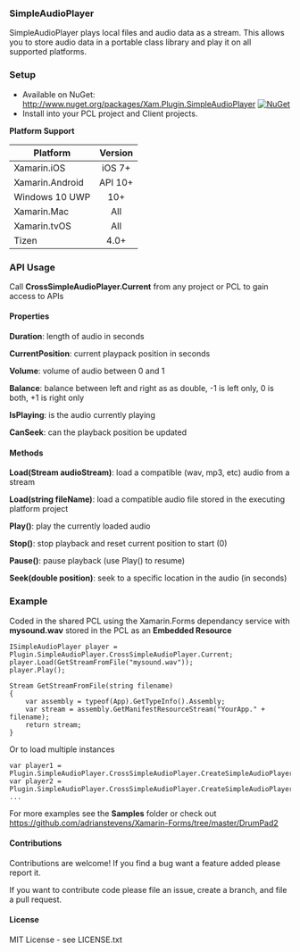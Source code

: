 ### SimpleAudioPlayer
SimpleAudioPlayer plays local files and audio data as a stream. This allows you to store audio data in a portable class library and play it on all supported platforms.

### Setup
* Available on NuGet: http://www.nuget.org/packages/Xam.Plugin.SimpleAudioPlayer [![NuGet](https://img.shields.io/nuget/v/Xam.Plugin.SimpleAudioPlayer.svg?label=NuGet)](https://www.nuget.org/packages/Xam.Plugin.SimpleAudioPlayer/)
* Install into your PCL project and Client projects.

**Platform Support**

|Platform|Version|
| ------------------- | :------------------: |
|Xamarin.iOS|iOS 7+|
|Xamarin.Android|API 10+|
|Windows 10 UWP|10+|
|Xamarin.Mac|All|
|Xamarin.tvOS|All|
|Tizen|4.0+|

### API Usage

Call **CrossSimpleAudioPlayer.Current** from any project or PCL to gain access to APIs

#### Properties

**Duration**: length of audio in seconds

**CurrentPosition**: current playpack position in seconds

**Volume**: volume of audio between 0 and 1

**Balance**: balance between left and right as as double, -1 is left only, 0 is both, +1 is right only

**IsPlaying**: is the audio currently playing

**CanSeek**: can the playback position be updated

#### Methods

**Load(Stream audioStream)**: load a compatible (wav, mp3, etc) audio from a stream

**Load(string fileName)**: load a compatible audio file stored in the executing platform project

**Play()**: play the currently loaded audio 

**Stop()**: stop playback and reset current position to start (0)

**Pause()**: pause playback (use Play() to resume)

**Seek(double position)**: seek to a specific location in the audio (in seconds)


### Example
Coded in the shared PCL using the Xamarin.Forms dependancy service
with **mysound.wav** stored in the PCL as an **Embedded Resource**
```
ISimpleAudioPlayer player = Plugin.SimpleAudioPlayer.CrossSimpleAudioPlayer.Current;
player.Load(GetStreamFromFile("mysound.wav"));
player.Play();
```

```
Stream GetStreamFromFile(string filename)
{
    var assembly = typeof(App).GetTypeInfo().Assembly;
    var stream = assembly.GetManifestResourceStream("YourApp." + filename);
    return stream;
}
```

Or to load multiple instances
```
var player1 = Plugin.SimpleAudioPlayer.CrossSimpleAudioPlayer.CreateSimpleAudioPlayer();
var player2 = Plugin.SimpleAudioPlayer.CrossSimpleAudioPlayer.CreateSimpleAudioPlayer();
...
```

For more examples see the **Samples** folder or check out
https://github.com/adrianstevens/Xamarin-Forms/tree/master/DrumPad2


#### Contributions
Contributions are welcome! If you find a bug want a feature added please report it.

If you want to contribute code please file an issue, create a branch, and file a pull request.

#### License 
MIT License - see LICENSE.txt

